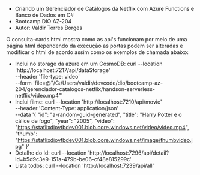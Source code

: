 * Criando um Gerenciador de Catálogos da Netflix com Azure Functions e Banco de Dados em C#
* Bootcamp DIO AZ-204
* Autor: Valdir Torres Borges

O consulta-cards.html mostra como as api's funcionam por meio de uma página html
dependendo da execução as portas podem ser alteradas e modificar o html de acordo assim como os exemplos de chamada abaixo:

* Inclui no storage da azure em um CosmoDB: curl --location 'http://localhost:7217/api/dataStorage' \
--header 'file-type: video' \
--form 'file=@"/C:/Users/valdir/devcode/dio/bootcamp-az-204/gerenciador-catalogos-netflix/handson-serverless-netflix/video.mp4"'
* Inclui filme: curl --location 'http://localhost:7210/api/movie' \
--header 'Content-Type: application/json' \
--data '{
  "id": "a-random-guid-generated", 
  "title": "Harry Potter e o cálice de fogo",
  "year": "2005",
  "video": "https://staflixdiovtbdev001.blob.core.windows.net/video/video.mp4",
  "thumb": "https://staflixdiovtbdev001.blob.core.windows.net/image/thumbvideo.jpg"
}'
* Detalhe do Id: curl --location 'http://localhost:7296/api/detail?id=b5d9c3e9-151a-479b-be06-cf48e815299c'
* Lista todos: curl --location 'http://localhost:7239/api/all'
